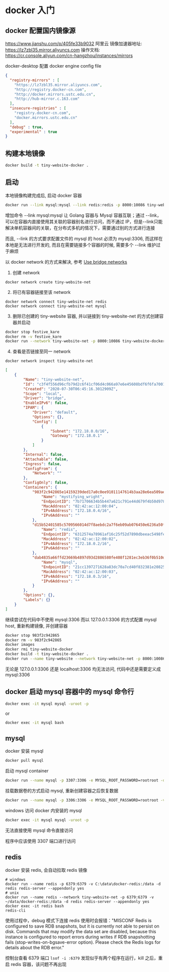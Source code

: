 # docker 入门

## docker 配置国内镜像源
https://www.jianshu.com/p/405fe33b9032
阿里云
镜像加速器地址: https://lz7zbl35.mirror.aliyuncs.com
操作文档: https://cr.console.aliyun.com/cn-hangzhou/instances/mirrors

docker-desktop 配置 docker engine config file
```json
{
  "registry-mirrors" : [
    "https://lz7zbl35.mirror.aliyuncs.com",
    "http://registry.docker-cn.com",
    "http://docker.mirrors.ustc.edu.cn",
    "http://hub-mirror.c.163.com"
  ],
  "insecure-registries" : [
    "registry.docker-cn.com",
    "docker.mirrors.ustc.edu.cn"
  ],
  "debug" : true,
  "experimental" : true
}
```

## 构建本地镜像

```bash
docker build -t tiny-website-docker .
```

## 启动

本地镜像构建完成后, 启动 docker 容器
```bash
docker run --link mysql:mysql --link redis:redis -p 8000:10086 tiny-website-docker
```

增加命令 --link mysql:mysql 让 Golang 容器与 Mysql 容器互联；通过 --link，可以在容器内直接使用其关联的容器别名进行访问，而不通过 IP，但是--link只能解决单机容器间的关联，在分布式多机的情况下，需要通过别的方式进行连接

而且, --link 的方式要求配置文件的 mysql 的 host 必须为 mysql:3306, 而这样在本地是无法进行开发的, 而且在需要链接多个容器的时候, 需要多个 --link 维护过于麻烦

以 docker network 的方式来解决, 参考 [Use bridge networks](https://docs.docker.com/network/bridge/)

  1. 创建 network 
```
docker network create tiny-website-net
```
  2. 将已有容器链接至该 network
```
docker network connect tiny-website-net redis
docker network connect tiny-website-net mysql
```
  3. 删除已创建的 tiny-website 容器, 并以链接到 tiny-website-net 的方式创建容器并启动
```bash
docker stop festive_kare
docker rm -v festive_kare
docker run --network tiny-website-net -p 8000:10086 tiny-website-docker
```
  4. 查看是否链接至同一 network
```bash
docker network inspect tiny-website-net
```
```json
[
    {
        "Name": "tiny-website-net",
        "Id": "c3f4f556d96cfb79d2c6f41cf06d4c066a97e6e45608bdf6f6fa7001b34208c4",
        "Created": "2020-07-30T06:45:16.3012909Z",
        "Scope": "local",
        "Driver": "bridge",
        "EnableIPv6": false,
        "IPAM": {
            "Driver": "default",
            "Options": {},
            "Config": [
                {
                    "Subnet": "172.18.0.0/16",
                    "Gateway": "172.18.0.1"
                }
            ]
        },
        "Internal": false,
        "Attachable": false,
        "Ingress": false,
        "ConfigFrom": {
            "Network": ""
        },
        "ConfigOnly": false,
        "Containers": {
            "983f2c942865e14159239ded17a0c0ee91011147614b3aa28e6ea509ae445055": {
                "Name": "mystifying_wright",
                "EndpointID": "7b71706634b5b447a621c791e44d679f4b50d9784136f168d03c3b0170f3f2b4",
                "MacAddress": "02:42:ac:12:00:04",
                "IPv4Address": "172.18.0.4/16",
                "IPv6Address": ""
            },
            "d15b52401585c5709566014d7f8aebdc2a7f6eb09ab076450e6236a50f4d5d6a": {
                "Name": "redis",
                "EndpointID": "6312574a78961af16c25f52d7890dbeeac5498fe237d0bb6f7d804bc42df5805",
                "MacAddress": "02:42:ac:12:00:02",
                "IPv4Address": "172.18.0.2/16",
                "IPv6Address": ""
            },
            "dab4835a66ffd23669b4897d93d2886580fe408f1281ec3eb36f0b510de0bee6": {
                "Name": "mysql",
                "EndpointID": "21cc1397271628a83dc70a7cd40f832381e20825c5f0efb0594c7f880bcacad8",
                "MacAddress": "02:42:ac:12:00:03",
                "IPv4Address": "172.18.0.3/16",
                "IPv6Address": ""
            }
        },
        "Options": {},
        "Labels": {}
    }
]
```

继续尝试在代码中不使用 mysql:3306 而以 127.0.0.1:3306 的方式配置 mysql host, 重新构建镜像, 并创建容器
```bash
docker stop 983f2c942865
docker rm -v 983f2c942865
docker images
docker rmi tiny-website-docker
docker build -t tiny-website-docker .
docker run --name tiny-website --network tiny-website-net -p 8000:10086 tiny-website-docker
```
无论是 127.0.0.1:3306 还是 localhost:3306 均无法访问, 代码中还是需要定义成 mysql:3306

## docker 启动 mysql 容器中的 mysql 命令行

```bash
docker exec -it mysql mysql -uroot -p
```
or
```bash
docker exec -it mysql bash
```

## mysql

docker 安装 mysql
```bash
docker pull mysql
```

启动 mysql container
```bash
docker run --name mysql -p 3307:3306 -e MYSQL_ROOT_PASSWORD=rootroot -d mysql
```

挂载数据卷的方式启动 mysql, 重新创建容器之后恢复数据
```bash
docker run --name mysql -p 3306:3306 -e MYSQL_ROOT_PASSWORD=rootroot -v C:\data\docker-mysql:/var/lib/mysql -d mysql
```

windows 访问 docker 内安装的 mysql
```bash
docker exec -it mysql mysql -uroot -p
```
无法直接使用 mysql 命令直接访问

程序中应该使用 3307 端口进行访问

## redis
 
docker 安装 redis, 会自动拉取 redis 镜像
```
# windows
docker run --name redis -p 6379:6379 -v C:\data\docker-redis:/data -d redis redis-server --appendonly yes
# unix
docker run --name redis --network tiny-website-net -p 6379:6379 -v ~/data/docker-redis:/data -d redis redis-server --appendonly yes
docker exec -it redis bash
redis-cli
```

使用过程中，debug 模式下连接 redis 使用时会报错："MISCONF Redis is configured to save RDB snapshots, but it is currently not able to persist on disk. Commands that may modify the data set are disabled, because this instance is configured to report errors during writes if RDB snapshotting fails (stop-writes-on-bgsave-error option). Please check the Redis logs for details about the RDB error."

控制台查看 6379 端口 ```lsof -i :6379``` 发现似乎有两个程序在运行，kill 之后，重启 redis 容器，该问题不再出现